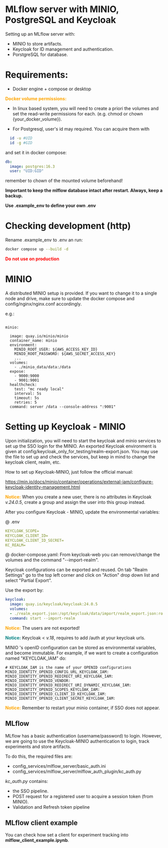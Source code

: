 # MLflow server with MINIO, PostgreSQL and Keycloak

Setting up an MLflow server with:
* MINIO to store artifacts.
* Keycloak for ID management and authentication.
* PorstgreSQL for database.

# Requirements:

* Docker engine + compose or desktop

<span style="color:orange"> **Docker volume permissions:** </span>
 
  - In linux based system, you will need to create  a priori the volumes and set the read-write permissions for each. (e.g. chmod or chown {your_docker_volume}).

  -  For Postgresql, user's id may required. You can acquire them with

  ```bash
    id -u #UID
    id -g #GID
  ```
  and set it in docker compose:
  ```yaml
  db:
    image: postgres:16.3
    user: "UID:GID"
  ```
  remember to chown of the mounted volume beforehand!

**Important to keep the mlflow database intact after restart. Always, keep a backup.**

**Use .example_env to define your own .env**

# Checking development (http)

Rename .example_env to .env an run:

```bash
docker compose up --build -d
```
<span style="color:red"> **Do not use on production** </span>

# MINIO

A distributed MINIO setup is provided. If you want to change it to a single node and drive, make sure to update the docker compose and config/nginx/nginx.conf accordingly.

e.g.:
```docker

minio:

  image: quay.io/minio/minio
  container_name: minio
  environment:
    MINIO_ROOT_USER: ${AWS_ACCESS_KEY_ID}
    MINIO_ROOT_PASSWORD: ${AWS_SECRET_ACCESS_KEY}
    ...
  volumes:
    - ./minio_data/data:/data
  expose:
    - 9000:9000
    - 9001:9001
  healthcheck:
    test: "mc ready local"
    interval: 5s
    timeout: 5s
    retries: 5
  command: server /data --console-address ":9001"
```

# Setting up Keycloak - MINIO

Upon initialization, you will need to start the keycloak and minio services to set up the SSO login for the MINIO. An exported Keycloak environment is given at config/keycloak_only_for_testing/realm-export.json. You may use the file to set up and check the services, but keep in mind to change the keycloak  client, realm, etc.

How to set up Keycloak-MINIO, just follow the official manual:

https://min.io/docs/minio/container/operations/external-iam/configure-keycloak-identity-management.html

<span style="color:orange">**Notice:**</span> When you create a new user, there is no attributes in Keycloak *v.24.0.5*, create a group and assign the user into this group instead.


After you configure Keycloak - MINIO, update the environmental variables:

@ .env
```yaml
KEYCLOAK_SCOPE=
KEYCLOAK_CLIENT_ID=
KEYCLOAK_CLIENT_ID_SECRET=
KC_REALM=
```
@ docker-compose.yaml:
From keycloak-web you can remove/change the volumes and the command  "--import-realm". 

Keycloak configurations can be exported and reused. On tab "Realm Settings" go to the top left corner and click on "Action" drop down list and select "Partial Export".

Use the export by:

```yaml
keycloak:
  image: quay.io/keycloak/keycloak:24.0.5
  volumes:
  - ./realm_export.json:/opt/keycloak/data/import/realm_export.json:ro
  command: start --import-realm
```
<span style="color:orange">**Notice:**</span> The users are not exported!

<span style="color:teal">**Notice:**</span> Keycloak < *v.18*, requires to add /auth at your keycloak urls.

MINIO 's openID configuration can be stored as environmental variables, and become immutable. For example, if we want to create a configuration named "KEYCLOAK_IAM" do:

```docker
# KEYCLOAK_IAM is the name of your OPENID configurations
MINIO_IDENTITY_OPENID_CONFIG_URL_KEYCLOAK_IAM:
MINIO_IDENTITY_OPENID_REDIRECT_URI_KEYCLOAK_IAM:
MINIO_IDENTITY_OPENID_VENDOR:
MINIO_IDENTITY_OPENID_REDIRECT_URI_DYNAMIC_KEYCLOAK_IAM:
MINIO_IDENTITY_OPENID_SCOPES_KEYCLOAK_IAM:
MINIO_IDENTITY_OPENID_CLIENT_ID_KEYCLOAK_IAM:
MINIO_IDENTITY_OPENID_CLIENT_SECRET_KEYCLOAK_IAM:
```

<span style="color:orange">**Notice:**</span> Remember to restart your minio container, if SSO does not appear.

## **MLflow**

MLflow has a basic authentication (username/password) to login. However, we are going to use the Keycloak-MINIO authentication to login, track experiments and store artifacts.

To do this, the required files are:

- config_services/mlflow_server/basic_auth.ini
- config_services/mlflow_server/mlflow_auth_plugin/kc_auth.py

*kc_auth.py* contains:
- the SSO pipeline.
- POST request for a registered user to acquire a session token (from MINIO).
- Validation and Refresh token pipeline

## **MLflow client example**
You can check how set a client for experiment tracking into **mlflow_client_example.ipynb**.
